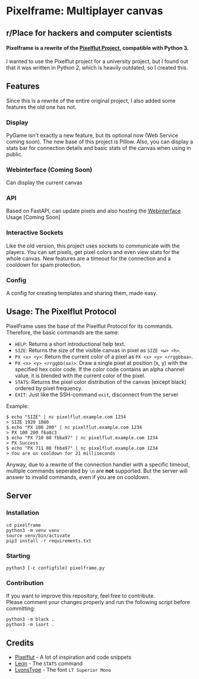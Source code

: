# Pixelframe: Multiplayer canvas

## r/Place for hackers and computer scientists

#### Pixelframe is a rewrite of the [Pixelflut Project](https://github.com/defnull/pixelflut), compatible with Python 3.

I wanted to use the Pixelflut project for a university project, but I found out that it was written in Python 2, which is heavily outdated, so I created this.

## Features

Since this is a rewrite of the entire original project, I also added some features the old one has not.

### Display

PyGame isn't exactly a new feature, but its optional now (Web Service coming soon). The new base of this project is Pillow. Also, you can display a stats bar for connection details and basic stats of the canvas when using in public.

### Webinterface (Coming Soon)

Can display the current canvas

### API

Based on FastAPI, can update pixels and also hosting the [Webinterface](#webinterface-coming-soon) \
Usage [Coming Soon]

### Interactive Sockets

Like the old version, this project uses sockets to communicate with the players. You can set pixels, get pixel colors and even view stats for the whole canvas. New features are a timeout for the connection and a cooldown for spam protection.

### Config

A config for creating templates and sharing them, made easy.


## Usage: The Pixelflut Protocol

PixelFrame uses the base of the Pixelflut Protocol for its commands. Therefore, the basic commands are the same:

* `HELP`: Returns a short introductional help text.
* `SIZE`: Returns the size of the visible canvas in pixel as `SIZE <w> <h>`.
* `PX <x> <y>`: Return the current color of a pixel as `PX <x> <y> <rrggbbaa>`.
* `PX <x> <y> <rrggbb(aa)>`: Draw a single pixel at position (x, y) with the specified hex color code.
  If the color code contains an alpha channel value, it is blended with the current color of the pixel.
* `STATS`: Returns the pixel color distribution of the canvas (except black) ordered by pixel frequency.
* `EXIT`: Just like the SSH-command `exit`, disconnect from the server

Example:

    $ echo "SIZE" | nc pixelflut.example.com 1234
    > SIZE 1920 1080
    $ echo "PX 100 200" | nc pixelflut.example.com 1234
    > PX 100 200 f6a8c3
    $ echo "PX 710 80 fbba97" | nc pixelflut.example.com 1234
    > PX Success
    $ echo "PX 711 80 fbba97" | nc pixelflut.example.com 1234
    > You are on cooldown for 21 milliseconds

Anyway, due to a rewrite of the connection handler with a specific timeout, multiple commands seperated by `\n` are **not** supported. But the server will answer to invalid commands, even if you are on cooldown.

## Server
### Installation

```shell
cd pixelframe
python3 -m venv venv
source venv/bin/activate
pip3 install -r requirements.txt
```

### Starting

```shell
python3 [-c configfile] pixelframe.py
```

### Contribution

If you want to improve this repository, feel free to contribute. \
Please comment your changes properly and run the following script before committing:

```shell
python3 -m black .
python3 -m isort .
```

## Credits

* [Pixelflut](https://github.com/defnull/pixelflut) - A lot of inspiration and code snippets
* [Leon](https://git.leon.wtf/leon/pixelflut) - The `STATS` command
* [LyonsType](./Misc/OFL.txt) - The font `LT Superior Mono`